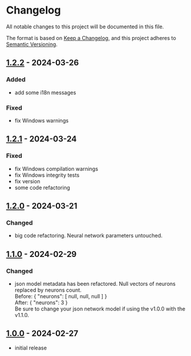 # Changelog

All notable changes to this project will be documented in this file.

The format is based on [Keep a Changelog],
and this project adheres to [Semantic Versioning].

## [1.2.2] - 2024-03-26

### Added

- add some i18n messages

### Fixed

- fix Windows warnings

## [1.2.1] - 2024-03-24

### Fixed

- fix Windows compilation warnings
- fix Windows integrity tests
- fix version
- some code refactoring

## [1.2.0] - 2024-03-21

### Changed

- big code refactoring. Neural network parameters untouched.

## [1.1.0] - 2024-02-29

### Changed

- json model metadata has been refactored. Null vectors of neurons replaced by neurons count.  
  Before: { "neurons": [ null, null, null ] }  
  After: { "neurons": 3 }  
  Be sure to change your json network model if using the v1.0.0 with the v1.1.0.

## [1.0.0] - 2024-02-27

- initial release

<!-- Links -->

[keep a changelog]: https://keepachangelog.com/en/1.0.0/
[semantic versioning]: https://semver.org/spec/v2.0.0.html

<!-- Versions -->

[unreleased]: https://github.com/obewan/SMLP/compare/v1.2.2...HEAD
[1.2.2]: https://github.com/obewan/SMLP/compare/v1.2.1..v1.2.2
[1.2.1]: https://github.com/obewan/SMLP/compare/v1.2.0..v1.2.1
[1.2.0]: https://github.com/obewan/SMLP/compare/v1.1.0..v1.2.0
[1.1.0]: https://github.com/obewan/SMLP/compare/v1.0.0..v1.1.0
[1.0.0]: https://github.com/obewan/SMLP/releases/tag/v1.0.0
